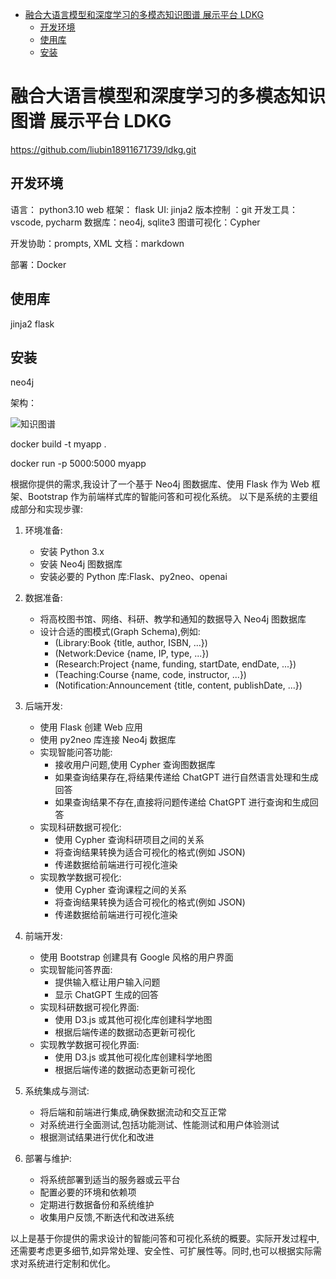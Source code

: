 - [融合大语言模型和深度学习的多模态知识图谱 展示平台 LDKG](#融合大语言模型和深度学习的多模态知识图谱-展示平台-ldkg)
  - [开发环境](#开发环境)
  - [使用库](#使用库)
  - [安装](#安装)

# 融合大语言模型和深度学习的多模态知识图谱 展示平台 LDKG

https://github.com/liubin18911671739/ldkg.git

## 开发环境

语言： python3.10
web 框架： flask
UI: jinja2
版本控制 ：git
开发工具：vscode, pycharm
数据库：neo4j, sqlite3
图谱可视化：Cypher

开发协助：prompts, XML
文档：markdown

部署：Docker

## 使用库

jinja2
flask

## 安装

neo4j

架构：

![知识图谱](images/ldkg.drawio-1.png)

docker build -t myapp .

docker run -p 5000:5000 myapp

根据你提供的需求,我设计了一个基于 Neo4j 图数据库、使用 Flask 作为 Web 框架、Bootstrap 作为前端样式库的智能问答和可视化系统。
以下是系统的主要组成部分和实现步骤:

1. 环境准备:

   - 安装 Python 3.x
   - 安装 Neo4j 图数据库
   - 安装必要的 Python 库:Flask、py2neo、openai

2. 数据准备:

   - 将高校图书馆、网络、科研、教学和通知的数据导入 Neo4j 图数据库
   - 设计合适的图模式(Graph Schema),例如:
     - (Library:Book {title, author, ISBN, ...})
     - (Network:Device {name, IP, type, ...})
     - (Research:Project {name, funding, startDate, endDate, ...})
     - (Teaching:Course {name, code, instructor, ...})
     - (Notification:Announcement {title, content, publishDate, ...})

3. 后端开发:

   - 使用 Flask 创建 Web 应用
   - 使用 py2neo 库连接 Neo4j 数据库
   - 实现智能问答功能:
     - 接收用户问题,使用 Cypher 查询图数据库
     - 如果查询结果存在,将结果传递给 ChatGPT 进行自然语言处理和生成回答
     - 如果查询结果不存在,直接将问题传递给 ChatGPT 进行查询和生成回答
   - 实现科研数据可视化:
     - 使用 Cypher 查询科研项目之间的关系
     - 将查询结果转换为适合可视化的格式(例如 JSON)
     - 传递数据给前端进行可视化渲染
   - 实现教学数据可视化:
     - 使用 Cypher 查询课程之间的关系
     - 将查询结果转换为适合可视化的格式(例如 JSON)
     - 传递数据给前端进行可视化渲染

4. 前端开发:

   - 使用 Bootstrap 创建具有 Google 风格的用户界面
   - 实现智能问答界面:
     - 提供输入框让用户输入问题
     - 显示 ChatGPT 生成的回答
   - 实现科研数据可视化界面:
     - 使用 D3.js 或其他可视化库创建科学地图
     - 根据后端传递的数据动态更新可视化
   - 实现教学数据可视化界面:
     - 使用 D3.js 或其他可视化库创建科学地图
     - 根据后端传递的数据动态更新可视化

5. 系统集成与测试:

   - 将后端和前端进行集成,确保数据流动和交互正常
   - 对系统进行全面测试,包括功能测试、性能测试和用户体验测试
   - 根据测试结果进行优化和改进

6. 部署与维护:
   - 将系统部署到适当的服务器或云平台
   - 配置必要的环境和依赖项
   - 定期进行数据备份和系统维护
   - 收集用户反馈,不断迭代和改进系统

以上是基于你提供的需求设计的智能问答和可视化系统的概要。实际开发过程中,还需要考虑更多细节,如异常处理、安全性、可扩展性等。同时,也可以根据实际需求对系统进行定制和优化。
